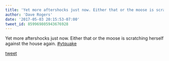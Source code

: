 ```yaml
---
title: 'Yet more aftershocks just now. Either that or the moose is scratching...'
author: 'Dave Rogers'
date: '2017-05-03 20:15:53-07:00'
tweet_id: 859969805943676928
---
```

Yet more aftershocks just now. Either that or the moose is scratching herself against the house again. [#ytquake](https://twitter.com/hashtag/ytquake)

[tweet](https://twitter.com/yukondude/status/859969805943676928)